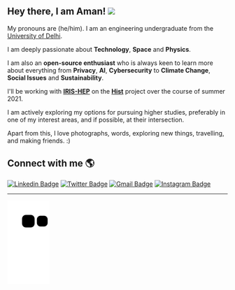 
## Hey there, I am Aman! <img src="https://media.giphy.com/media/hvRJCLFzcasrR4ia7z/giphy.gif" width="27px">

My pronouns are (he/him). I am an engineering undergraduate from the [University of Delhi](https://ducic.ac.in/).

I am deeply passionate about **Technology**, **Space** and **Physics**. 

I am also an **open-source enthusiast** who is always keen to learn more about everything from **Privacy**, **AI**, **Cybersecurity** to **Climate Change**, **Social Issues** and **Sustainability**.

I'll be working with **[IRIS-HEP](https://iris-hep.org/fellows/amangoel185.html)** on the **[Hist](https://github.com/scikit-hep/hist)** project over the course of summer 2021.

I am actively exploring my options for pursuing higher studies, preferably in one of my interest areas, and if possible, at their intersection. 

Apart from this, I love photographs, words, exploring new things, travelling, and making friends. :)

## Connect with me 🌎

[![Linkedin Badge](https://img.shields.io/badge/LinkedIn-0077B5?style=for-the-badge&logo=linkedin&logoColor=white&link=https://linkedin.com/in/amangoel185)](https://linkedin.com/in/amangoel185)
[![Twitter Badge](https://img.shields.io/badge/Twitter-1DA1F2?style=for-the-badge&logo=twitter&logoColor=white&link=https://twitter.com/mightaswellcode)](https://twitter.com/mightaswellcode)
[![Gmail Badge](https://img.shields.io/badge/Gmail-D14836?style=for-the-badge&logo=gmail&logoColor=white&link=mailto:aman.goel185@gmail.com )](mailto:aman.goel185@gmail.com)
[![Instagram Badge](https://img.shields.io/badge/Instagram-E4405F?style=for-the-badge&logo=instagram&logoColor=white&link=https://www.instagram.com/mightaswellcode/)](https://www.instagram.com/mightaswellcode/)

---
![snake gif](https://github.com/amangoel185/amangoel185/blob/output/github-contribution-grid-snake.svg)

<!--
**amangoel185/amangoel185** is a ✨ _special_ ✨ repository because its `README.md` (this file) appears on your GitHub profile.

Here are some ideas to get you started:

- 🔭 I’m currently working on ...
- 🌱 I’m currently learning ...
- 👯 I’m looking to collaborate on ...
- 🤔 I’m looking for help with ...
- 💬 Ask me about ...
- 📫 How to reach me: ...
- 😄 Pronouns: ...
- ⚡ Fun fact: ...
-->
